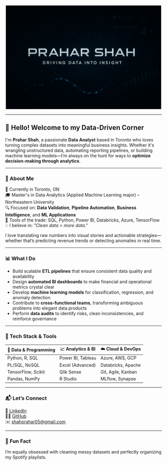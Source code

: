 <p align="center">
  <img src="image2.png" width="500">
</p>


---

## 👋 Hello! Welcome to my Data-Driven Corner 

I'm **Prahar Shah**, a passionate **Data Analyst** based in Toronto who loves turning complex datasets into meaningful business insights. Whether it's wrangling unstructured data, automating reporting pipelines, or building machine learning models—I’m always on the hunt for ways to **optimize decision-making through analytics**.

---

### 🧠 About Me
📍 Currently in Toronto, ON  
🎓 Master's in Data Analytics (Applied Machine Learning major) – Northeastern University  
🔍 Focused on: **Data Validation**, **Pipeline Automation**, **Business Intelligence**, and **ML Applications**  
🧰 Tools of the trade: SQL, Python, Power BI, Databricks, Azure, TensorFlow  
💡 I believe in: *"Clean data > more data."*

I love translating raw numbers into visual stories and actionable strategies—whether that’s predicting revenue trends or detecting anomalies in real time.

---

### 📊 What I Do
- Build scalable **ETL pipelines** that ensure consistent data quality and availability  
- Design **automated BI dashboards** to make financial and operational metrics crystal clear  
- Develop **machine learning models** for classification, regression, and anomaly detection  
- Contribute to **cross-functional teams**, transforming ambiguous problems into elegant data products  
- Perform **data audits** to identify risks, clean inconsistencies, and reinforce governance

---

### 🔧 Tech Stack & Tools

| 📌 Data & Programming | 📈 Analytics & BI | ☁️ Cloud & DevOps |
|----------------------|------------------|-------------------|
| Python, R, SQL       | Power BI, Tableau| Azure, AWS, GCP   |
| PL/SQL, NoSQL        | Excel (Advanced) | Databricks, Apache|
| TensorFlow, Scikit   | Qlik Sense       | Git, Agile, Kanban|
| Pandas, NumPy        | R Studio         | MLflow, Synapse   |


---

### 📬 Let’s Connect
📎 [LinkedIn](https://www.linkedin.com/in/praharshah/)  
👨‍💻 [GitHub](https://github.com/prahar0505)  
✉️ shahprahar05@gmail.com  

---

### 💬 Fun Fact  
I’m equally obsessed with cleaning messy datasets and perfectly organizing my Spotify playlists.  


